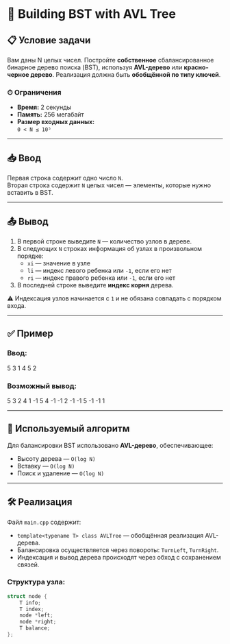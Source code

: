 # 🧮 Building BST with AVL Tree

## 📋 Условие задачи

Вам даны N целых чисел. Постройте **собственное** сбалансированное бинарное дерево поиска (BST), используя **AVL-дерево** или **красно-черное дерево**. Реализация должна быть **обобщённой по типу ключей**.

### ⏱ Ограничения
- **Время:** 2 секунды
- **Память:** 256 мегабайт
- **Размер входных данных:**  
  `0 < N ≤ 10⁵`

---

## 📥 Ввод

Первая строка содержит одно число `N`.  
Вторая строка содержит `N` целых чисел — элементы, которые нужно вставить в BST.

---

## 📤 Вывод

1. В первой строке выведите `N` — количество узлов в дереве.
2. В следующих `N` строках информация об узлах в произвольном порядке:
   - `xi` — значение в узле
   - `li` — индекс левого ребенка или `-1`, если его нет
   - `ri` — индекс правого ребенка или `-1`, если его нет
3. В последней строке выведите **индекс корня** дерева.

⚠️ Индексация узлов начинается с `1` и не обязана совпадать с порядком входа.

---

## ✅ Пример

### Ввод:
5
3 1 4 5 2

### Возможный вывод:
5
3 2 4
1 -1 5
4 -1 -1
2 -1 -1
5 -1 -1
1

---

## 🧠 Используемый алгоритм

Для балансировки BST использовано **AVL-дерево**, обеспечивающее:
- Высоту дерева — `O(log N)`
- Вставку — `O(log N)`
- Поиск и удаление — `O(log N)`

---

## 🛠 Реализация

Файл `main.cpp` содержит:
- `template<typename T> class AVLTree` — обобщённая реализация AVL-дерева.
- Балансировка осуществляется через повороты: `TurnLeft`, `TurnRight`.
- Индексация и вывод дерева происходят через обход с сохранением связей.

### Структура узла:
```cpp
struct node {
    T info;
    T index;
    node *left;
    node *right;
    T balance;
};
```


